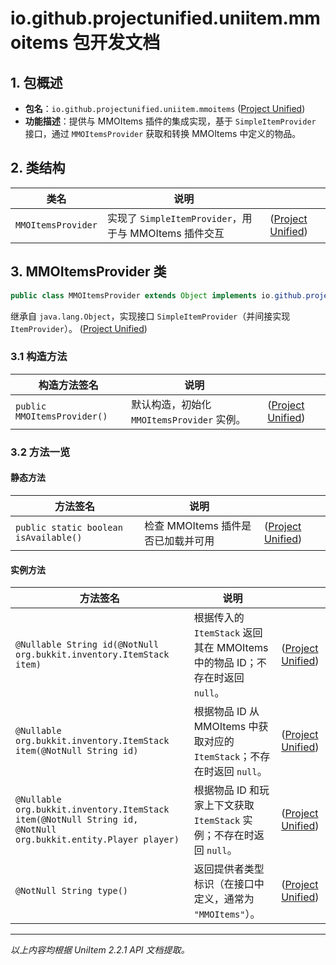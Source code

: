 # io.github.projectunified.uniitem.mmoitems 包开发文档

## 1. 包概述

* **包名**：`io.github.projectunified.uniitem.mmoitems` ([Project Unified][1])
* **功能描述**：提供与 MMOItems 插件的集成实现，基于 `SimpleItemProvider` 接口，通过 `MMOItemsProvider` 获取和转换 MMOItems 中定义的物品。

## 2. 类结构

| 类名                 | 说明                                         |                        |
| ------------------ | ------------------------------------------ | ---------------------- |
| `MMOItemsProvider` | 实现了 `SimpleItemProvider`，用于与 MMOItems 插件交互 | ([Project Unified][1]) |

## 3. MMOItemsProvider 类

```java
public class MMOItemsProvider extends Object implements io.github.projectunified.uniitem.api.SimpleItemProvider
```

继承自 `java.lang.Object`，实现接口 `SimpleItemProvider`（并间接实现 `ItemProvider`）。 ([Project Unified][2])

### 3.1 构造方法

| 构造方法签名                      | 说明                              |                        |
| --------------------------- | ------------------------------- | ---------------------- |
| `public MMOItemsProvider()` | 默认构造，初始化 `MMOItemsProvider` 实例。 | ([Project Unified][2]) |

### 3.2 方法一览

#### 静态方法

| 方法签名                                  | 说明                     |                        |
| ------------------------------------- | ---------------------- | ---------------------- |
| `public static boolean isAvailable()` | 检查 MMOItems 插件是否已加载并可用 | ([Project Unified][2]) |

#### 实例方法

| 方法签名                                                                                                          | 说明                                                     |                        |
| ------------------------------------------------------------------------------------------------------------- | ------------------------------------------------------ | ---------------------- |
| `@Nullable String id(@NotNull org.bukkit.inventory.ItemStack item)`                                           | 根据传入的 `ItemStack` 返回其在 MMOItems 中的物品 ID；不存在时返回 `null`。 | ([Project Unified][2]) |
| `@Nullable org.bukkit.inventory.ItemStack item(@NotNull String id)`                                           | 根据物品 ID 从 MMOItems 中获取对应的 `ItemStack`；不存在时返回 `null`。   | ([Project Unified][2]) |
| `@Nullable org.bukkit.inventory.ItemStack item(@NotNull String id, @NotNull org.bukkit.entity.Player player)` | 根据物品 ID 和玩家上下文获取 `ItemStack` 实例；不存在时返回 `null`。         | ([Project Unified][2]) |
| `@NotNull String type()`                                                                                      | 返回提供者类型标识（在接口中定义，通常为 `"MMOItems"`）。                    | ([Project Unified][2]) |

---

*以上内容均根据 UniItem 2.2.1 API 文档提取。*

[1]: https://projectunified.github.io/UniItem/io/github/projectunified/uniitem/mmoitems/package-summary.html "io.github.projectunified.uniitem.mmoitems (UniItem 2.2.1 API)"
[2]: https://projectunified.github.io/UniItem/io/github/projectunified/uniitem/mmoitems/MMOItemsProvider.html "MMOItemsProvider (UniItem 2.2.1 API)"
